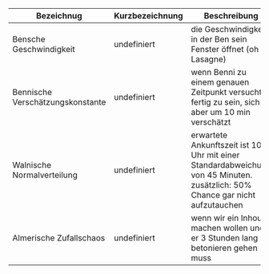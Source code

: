 
Bezeichnug | Kurzbezeichnung | Beschreibung
--- | ---- | ---------
Bensche Geschwindigkeit | undefiniert | die Geschwindigkeit in der Ben sein Fenster öffnet (oh Lasagne)|
Bennische Verschätzungskonstante | undefiniert | wenn Benni zu einem genauen Zeitpunkt versucht fertig zu sein, sich aber um 10 min verschätzt
Walnische Normalverteilung | undefiniert | erwartete Ankunftszeit ist 10 Uhr mit einer Standardabweichung von 45 Minuten. zusätzlich: 50% Chance gar nicht aufzutauchen
Almerische Zufallschaos | undefiniert | wenn wir ein Inhouse machen wollen und er 3 Stunden lang betonieren gehen muss
